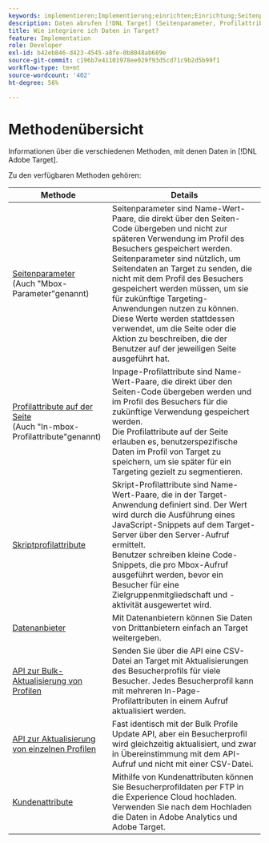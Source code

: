 ```yaml
---
keywords: implementieren;Implementierung;einrichten;Einrichtung;Seitenparameter;Tomcat;URL-encoded;In-page-Profilattribut;Mbox-Parameter;In-page-Profilattribute;Skript-Profilattribut;Bulk-Profilupdate-API;API für einzelne Dateiaktualisierungen;Kundenattribute;Datenanbieter;Daten-Anbieter;Datenanbieter
description: Daten abrufen [!DNL Target] (Seitenparameter, Profilattribute, Skript-Profilattribute, Datenanbieter, Single- und Bulk-Profil-Update-APIs, Kundenattribute).
title: Wie integriere ich Daten in Target?
feature: Implementation
role: Developer
exl-id: b42eb846-d423-4545-a8fe-0b8048ab689e
source-git-commit: c196b7e41101978ee029f93d5cd71c9b2d5b99f1
workflow-type: tm+mt
source-wordcount: '402'
ht-degree: 56%

---
```


# Methodenübersicht

Informationen über die verschiedenen Methoden, mit denen Daten in [!DNL Adobe Target].

Zu den verfügbaren Methoden gehören:

| Methode | Details |
| --- | --- |
| [Seitenparameter](https://developer.adobe.com/target/before-implement/methods-to-get-data-into-target/page-parameters/)<br>(Auch &quot;Mbox-Parameter&quot;genannt) | Seitenparameter sind Name-Wert-Paare, die direkt über den Seiten-Code übergeben und nicht zur späteren Verwendung im Profil des Besuchers gespeichert werden.<br>Seitenparameter sind nützlich, um Seitendaten an Target zu senden, die nicht mit dem Profil des Besuchers gespeichert werden müssen, um sie für zukünftige Targeting-Anwendungen nutzen zu können. Diese Werte werden stattdessen verwendet, um die Seite oder die Aktion zu beschreiben, die der Benutzer auf der jeweiligen Seite ausgeführt hat. |
| [Profilattribute auf der Seite](https://developer.adobe.com/target/before-implement/methods-to-get-data-into-target/in-page-profile-attributes/)<br>(Auch &quot;In-mbox-Profilattribute&quot;genannt) | Inpage-Profilattribute sind Name-Wert-Paare, die direkt über den Seiten-Code übergeben werden und im Profil des Besuchers für die zukünftige Verwendung gespeichert werden.<br>Die Profilattribute auf der Seite erlauben es, benutzerspezifische Daten im Profil von Target zu speichern, um sie später für ein Targeting gezielt zu segmentieren. |
| [Skriptprofilattribute](https://developer.adobe.com/target/before-implement/methods-to-get-data-into-target/script-profile-attributes/) | Skript-Profilattribute sind Name-Wert-Paare, die in der Target-Anwendung definiert sind. Der Wert wird durch die Ausführung eines JavaScript-Snippets auf dem Target-Server über den Server-Aufruf ermittelt.<br>Benutzer schreiben kleine Code-Snippets, die pro Mbox-Aufruf ausgeführt werden, bevor ein Besucher für eine Zielgruppenmitgliedschaft und -aktivität ausgewertet wird. |
| [Datenanbieter](https://developer.adobe.com/target/before-implement/methods-to-get-data-into-target/data-providers/) | Mit Datenanbietern können Sie Daten von Drittanbietern einfach an Target weitergeben. |
| [API zur Bulk-Aktualisierung von Profilen](https://developer.adobe.com/target/before-implement/methods-to-get-data-into-target/bulk-profile-update-api/) | Senden Sie über die API eine CSV-Datei an Target mit Aktualisierungen des Besucherprofils für viele Besucher. Jedes Besucherprofil kann mit mehreren In-Page-Profilattributen in einem Aufruf aktualisiert werden. |
| [API zur Aktualisierung von einzelnen Profilen](https://developer.adobe.com/target/before-implement/methods-to-get-data-into-target/single-profile-update-api/) | Fast identisch mit der Bulk Profile Update API, aber ein Besucherprofil wird gleichzeitig aktualisiert, und zwar in Übereinstimmung mit dem API-Aufruf und nicht mit einer CSV-Datei. |
| [Kundenattribute](https://developer.adobe.com/target/before-implement/methods-to-get-data-into-target/customer-attributes/) | Mithilfe von Kundenattributen können Sie Besucherprofildaten per FTP in die Experience Cloud hochladen. Verwenden Sie nach dem Hochladen die Daten in Adobe Analytics und Adobe Target. |












